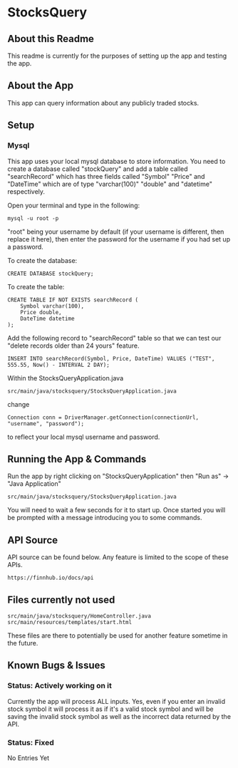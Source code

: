 # StocksQuery

## About this Readme
This readme is currently for the purposes of setting up the app and testing the app.

## About the App
This app can query information about any publicly traded stocks.

## Setup
### Mysql
This app uses your local mysql database to store information. You need to create a database called "stockQuery" and add a table called "searchRecord" which has three fields called "Symbol" "Price" and "DateTime" which are of type "varchar(100)" "double" and "datetime" respectively.

Open your terminal and type in the following:
```
mysql -u root -p
```
"root" being your username by default (if your username is different, then replace it here), then enter the password for the username if you had set up a password.

To create the database:
```
CREATE DATABASE stockQuery;
```
To create the table:
```
CREATE TABLE IF NOT EXISTS searchRecord (
    Symbol varchar(100),
    Price double,
    DateTime datetime
);
```
Add the following record to "searchRecord" table so that we can test our "delete records older than 24 yours" feature.
```
INSERT INTO searchRecord(Symbol, Price, DateTime) VALUES ("TEST", 555.55, Now() - INTERVAL 2 DAY);
```
Within the StocksQueryApplication.java
```
src/main/java/stocksquery/StocksQueryApplication.java
```
change
```
Connection conn = DriverManager.getConnection(connectionUrl, "username", "password");
```
to reflect your local mysql username and password.

## Running the App & Commands
Run the app by right clicking on "StocksQueryApplication" then "Run as" -> "Java Application"
```
src/main/java/stocksquery/StocksQueryApplication.java
```
You will need to wait a few seconds for it to start up. Once started you will be prompted with a message introducing you to some commands.

## API Source
API source can be found below. Any feature is limited to the scope of these APIs.
```
https://finnhub.io/docs/api
```

## Files currently not used
```
src/main/java/stocksquery/HomeController.java
src/main/resources/templates/start.html
```
These files are there to potentially be used for another feature sometime in the future.

## Known Bugs & Issues
### Status: Actively working on it
Currently the app will process ALL inputs. Yes, even if you enter an invalid stock symbol it will process it as if it's a valid stock symbol and will be saving the invalid stock symbol as well as the incorrect data returned by the API.
### Status: Fixed
No Entries Yet
